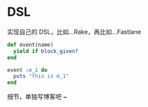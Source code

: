# DSL

实现自己的 DSL，比如...Rake，再比如...Fastlane

```ruby
def event(name)
  yield if block_given?
end

event :m_1 do
  puts "this is m_1"
end
```

细节，单独写博客吧 ~
